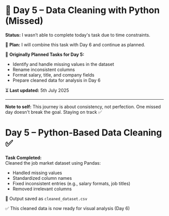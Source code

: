 # 📅 Day 5 – Data Cleaning with Python (Missed)

**Status:** I wasn’t able to complete today's task due to time constraints.

🔁 **Plan:** I will combine this task with Day 6 and continue as planned.

📌 **Originally Planned Tasks for Day 5:**
- Identify and handle missing values in the dataset
- Rename inconsistent columns
- Format salary, title, and company fields
- Prepare cleaned data for analysis in Day 6

⏳ **Last updated:** 5th July 2025

---

**Note to self:** This journey is about consistency, not perfection. One missed day doesn't break the goal. Staying on track ✅


# Day 5 – Python-Based Data Cleaning ✅

**Task Completed:**  
Cleaned the job market dataset using Pandas:
- Handled missing values
- Standardized column names
- Fixed inconsistent entries (e.g., salary formats, job titles)
- Removed irrelevant columns

📁 Output saved as `cleaned_dataset.csv`

✅ This cleaned data is now ready for visual analysis (Day 6)
